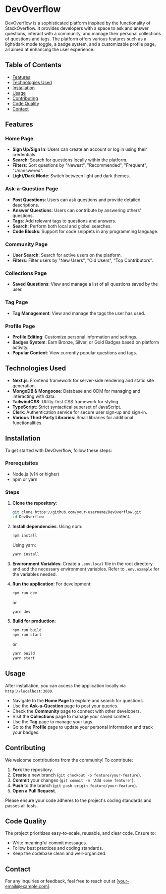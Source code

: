 # DevOverflow

DevOverflow is a sophisticated platform inspired by the functionality of StackOverflow. It provides developers with a space to ask and answer questions, interact with a community, and manage their personal collections of questions and tags. The platform offers various features such as a light/dark mode toggle, a badge system, and a customizable profile page, all aimed at enhancing the user experience.

## Table of Contents

- [Features](#features)
- [Technologies Used](#technologies-used)
- [Installation](#installation)
- [Usage](#usage)
- [Contributing](#contributing)
- [Code Quality](#code-quality)
- [Contact](#contact)

## Features

### Home Page
- **Sign Up/Sign In**: Users can create an account or log in using their credentials.
- **Search**: Search for questions locally within the platform.
- **Filters**: Sort questions by "Newest", "Recommended", "Frequent", "Unanswered".
- **Light/Dark Mode**: Switch between light and dark themes.

### Ask-a-Question Page
- **Post Questions**: Users can ask questions and provide detailed descriptions.
- **Answer Questions**: Users can contribute by answering others' questions.
- **Tags**: Add relevant tags to questions and answers.
- **Search**: Perform both local and global searches.
- **Code Blocks**: Support for code snippets in any programming language.

### Community Page
- **User Search**: Search for active users on the platform.
- **Filters**: Filter users by "New Users", "Old Users", "Top Contributors".

### Collections Page
- **Saved Questions**: View and manage a list of all questions saved by the user.

### Tag Page
- **Tag Management**: View and manage the tags the user has used.

### Profile Page
- **Profile Editing**: Customize personal information and settings.
- **Badges System**: Earn Bronze, Silver, or Gold Badges based on platform activity.
- **Popular Content**: View currently popular questions and tags.

## Technologies Used

- **Next.js**: Frontend framework for server-side rendering and static site generation.
- **MongoDB & Mongoose**: Database and ODM for managing and interacting with data.
- **TailwindCSS**: Utility-first CSS framework for styling.
- **TypeScript**: Strict syntactical superset of JavaScript.
- **Clerk**: Authentication service for secure user sign-up and sign-in.
- **Various Third-Party Libraries**: Small libraries for additional functionalities.

## Installation

To get started with DevOverflow, follow these steps:

### Prerequisites

- Node.js (v14 or higher)
- npm or yarn

### Steps

1. **Clone the repository**:
   ```bash
   git clone https://github.com/your-username/DevOverflow.git
   cd DevOverflow
   ```

2. **Install dependencies**:
   Using npm:
   ```bash
   npm install
   ```
   Using yarn:
   ```bash
   yarn install
   ```

3. **Environment Variables**:
   Create a `.env.local` file in the root directory and add the necessary environment variables. Refer to `.env.example` for the variables needed.

4. **Run the application**:
   For development:
   ```bash
   npm run dev
   ```
   or
   ```bash
   yarn dev
   ```

5. **Build for production**:
   ```bash
   npm run build
   npm run start
   ```
   or
   ```bash
   yarn build
   yarn start
   ```

## Usage

After installation, you can access the application locally via `http://localhost:3000`.

- Navigate to the **Home Page** to explore and search for questions.
- Use the **Ask-a-Question** page to post your queries.
- Check the **Community** page to connect with other developers.
- Visit the **Collections** page to manage your saved content.
- Use the **Tag** page to manage your tags.
- Go to the **Profile** page to update your personal information and track your badges.

## Contributing

We welcome contributions from the community! To contribute:

1. **Fork** the repository.
2. **Create** a new branch (`git checkout -b feature/your-feature`).
3. **Commit** your changes (`git commit -m 'Add some feature'`).
4. **Push** to the branch (`git push origin feature/your-feature`).
5. **Open a Pull Request**.

Please ensure your code adheres to the project's coding standards and passes all tests.

## Code Quality

The project prioritizes easy-to-scale, reusable, and clear code. Ensure to:

- Write meaningful commit messages.
- Follow best practices and coding standards.
- Keep the codebase clean and well-organized.

## Contact

For any inquiries or feedback, feel free to reach out at [your-email@example.com].
